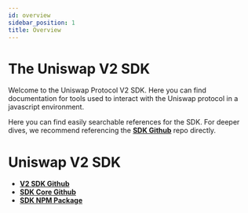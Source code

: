 ```yaml
---
id: overview
sidebar_position: 1
title: Overview
---
```


# The Uniswap V2 SDK

Welcome to the Uniswap Protocol V2 SDK. Here you can find documentation for tools used to interact with the Uniswap protocol in a javascript environment.

Here you can find easily searchable references for the SDK. For deeper dives, we recommend referencing the [**SDK Github**](https://github.com/Uniswap/uniswap-v2-sdk) repo directly.

# Uniswap V2 SDK

- [**V2 SDK Github**](https://github.com/Uniswap/uniswap-v2-sdk)
- [**SDK Core Github**](https://github.com/Uniswap/uniswap-sdk-core)
- [**SDK NPM Package**](https://www.npmjs.com/package/@uniswap/v2-sdk)
